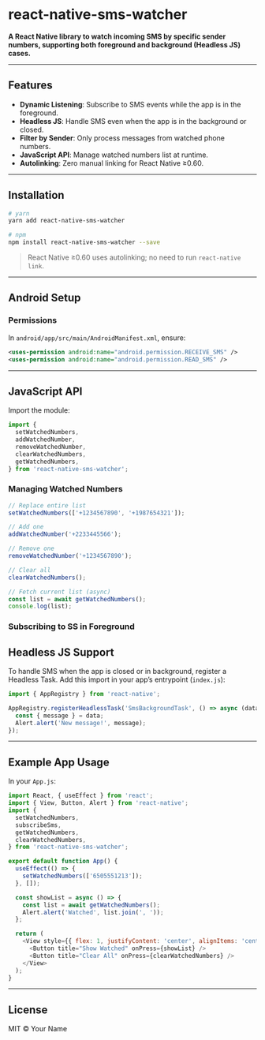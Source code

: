 # react-native-sms-watcher

**A React Native library to watch incoming SMS by specific sender numbers, supporting both foreground and background (Headless JS) cases.**

---

## Features

- **Dynamic Listening**: Subscribe to SMS events while the app is in the foreground.
- **Headless JS**: Handle SMS even when the app is in the background or closed.
- **Filter by Sender**: Only process messages from watched phone numbers.
- **JavaScript API**: Manage watched numbers list at runtime.
- **Autolinking**: Zero manual linking for React Native ≥0.60.

---

## Installation

```bash
# yarn
yarn add react-native-sms-watcher

# npm
npm install react-native-sms-watcher --save
```

> React Native ≥0.60 uses autolinking; no need to run `react-native link`.

---

## Android Setup

### Permissions

In `android/app/src/main/AndroidManifest.xml`, ensure:

```xml
<uses-permission android:name="android.permission.RECEIVE_SMS" />
<uses-permission android:name="android.permission.READ_SMS" />
```

---

## JavaScript API

Import the module:

```js
import {
  setWatchedNumbers,
  addWatchedNumber,
  removeWatchedNumber,
  clearWatchedNumbers,
  getWatchedNumbers,
} from 'react-native-sms-watcher';
```

### Managing Watched Numbers

```js
// Replace entire list
setWatchedNumbers(['+1234567890', '+1987654321']);

// Add one
addWatchedNumber('+2233445566');

// Remove one
removeWatchedNumber('+1234567890');

// Clear all
clearWatchedNumbers();

// Fetch current list (async)
const list = await getWatchedNumbers();
console.log(list);
```

### Subscribing to SS in Foreground

## Headless JS Support

To handle SMS when the app is closed or in background, register a Headless Task. Add this import in your app’s entrypoint (`index.js`):

```js
import { AppRegistry } from 'react-native';

AppRegistry.registerHeadlessTask('SmsBackgroundTask', () => async (data) => {
  const { message } = data;
  Alert.alert('New message!', message);
});
```

---

## Example App Usage

In your `App.js`:

```js
import React, { useEffect } from 'react';
import { View, Button, Alert } from 'react-native';
import {
  setWatchedNumbers,
  subscribeSms,
  getWatchedNumbers,
  clearWatchedNumbers,
} from 'react-native-sms-watcher';

export default function App() {
  useEffect(() => {
    setWatchedNumbers(['6505551213']);
  }, []);

  const showList = async () => {
    const list = await getWatchedNumbers();
    Alert.alert('Watched', list.join(', '));
  };

  return (
    <View style={{ flex: 1, justifyContent: 'center', alignItems: 'center' }}>
      <Button title="Show Watched" onPress={showList} />
      <Button title="Clear All" onPress={clearWatchedNumbers} />
    </View>
  );
}
```

---

## License

MIT © Your Name
